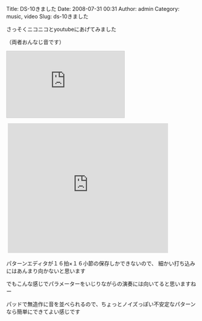 Title: DS-10きました
Date: 2008-07-31 00:31
Author: admin
Category: music, video
Slug: ds-10きました

さっそくニコニコとyoutubeにあげてみました  
  
（両者おんなじ音です）

<iframe src="http://ext.nicovideo.jp/thumb/sm4125196" style="border: 1px solid rgb(204, 204, 204);" frameborder="0" height="176" scrolling="no" width="312">&lt;a
href="http://www.nicovideo.jp/watch/sm4125196"&gt;【ニコニコ動画】DS-10適当に&lt;/a&gt;</iframe>

 <object height="344" width="425"><param name="movie" value="http://www.youtube.com/v/JakGO6Edz5w&amp;hl=ja&amp;fs=1"></param><param name="allowFullScreen" value="true"></param><embed src="http://www.youtube.com/v/JakGO6Edz5w&amp;hl=ja&amp;fs=1" type="application/x-shockwave-flash" allowfullscreen="true" height="344" width="425">

</object>  
パターンエディタが１６拍×１６小節の保存しかできないので、  
細かい打ち込みにはあんまり向かないと思います

でもこんな感じでパラメーターをいじりながらの演奏には向いてると思いますねー

パッドで無造作に音を並べられるので、ちょっとノイズっぽい不安定なパターンなら簡単にできてよい感じです
